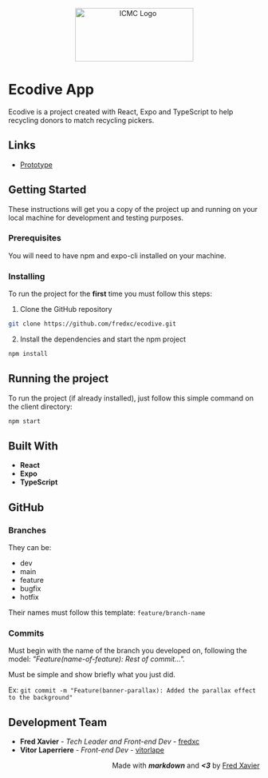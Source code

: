 <p align="center">
  <a href="https://www.icmc.usp.br/">
    <img src="https://web.icmc.usp.br/SCAPINST/identidade_visual/logomarca/LOGO%20ICMC%20RGB.png" alt="ICMC Logo" width="237" height="107"/>
  </a>
</p>

# Ecodive App
Ecodive is a project created with React, Expo and TypeScript to help recycling donors to match recycling pickers.

## Links
+ <a href="https://www.figma.com/file/xsF6PknU3niy6Zae7vLHYg/Recicle%2B?node-id=0%3A1">Prototype</a>

## Getting Started
These instructions will get you a copy of the project up and running on your local machine for development and testing purposes.

### Prerequisites
You will need to have npm and expo-cli installed on your machine.

### Installing
To run the project for the **first** time you must follow this steps:

1. Clone the GitHub repository
```bash
git clone https://github.com/fredxc/ecodive.git
```

2. Install the dependencies and start the npm project
```bash
npm install
```

## Running the project
To run the project (if already installed), just follow this simple command on the client directory:

```bash
npm start
```

## Built With
* **React**
* **Expo**
* **TypeScript**

## GitHub

### Branches
They can be:
+ dev
+ main
+ feature
+ bugfix
+ hotfix

Their names must follow this template: `feature/branch-name`

### Commits
Must begin with the name of the branch you developed on, following the model: _"Feature(name-of-feature): Rest of commit…"._

Must be simple and show briefly what you just did.

Ex: `git commit -m "Feature(banner-parallax): Added the parallax effect to the background"`

## Development Team
* **Fred Xavier** - *Tech Leader and Front-end Dev* - [fredxc](https://github.com/fredxc)
* **Vitor Laperriere** - *Front-end Dev* - [vitorlape](https://github.com/vitorlape)

<p align="right">
  Made with <b><i>markdown</i></b> and <b><i><3</i></b> by <a href="https://github.com/fredxc">Fred Xavier</a>
</p>
